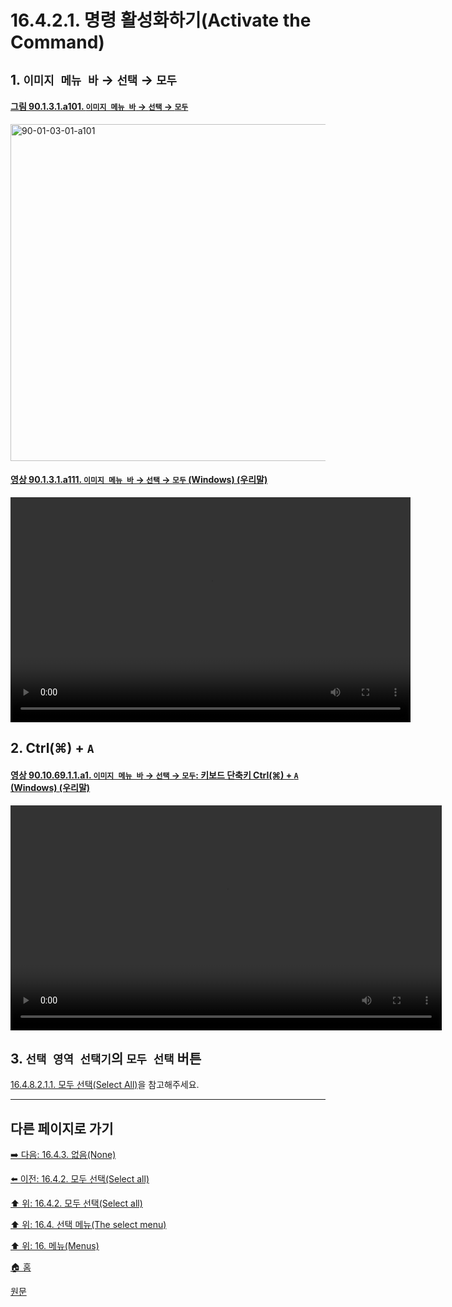 # 16.4.2.1. 명령 활성화하기(Activate the Command)

<a id="16-04-02-01-s1"></a>

## 1. `이미지 메뉴 바` → `선택` → `모두`

<a id="90-01-03-01-a101"></a>

#### [그림 90.1.3.1.a101. `이미지 메뉴 바` → `선택` → `모두`](./90-01-03-01-all.md#90-01-03-01-a101)
<img width="934" height="539" alt="90-01-03-01-a101" src="https://github.com/user-attachments/assets/613c0a45-f6d8-4610-acf4-5c27681a8aa7" />

<a id="90-01-03-01-a111"></a>

#### [영상 90.1.3.1.a111. `이미지 메뉴 바` → `선택` → `모두` (Windows) (우리말)](./90-01-03-01-all.md#90-01-03-01-a111)
<video controls="controls" width="640" height="360" src="https://github.com/user-attachments/assets/36b1e425-0f9f-4448-9bcb-1bb361482041"></video>

<a id="16-04-02-01-s2"></a>

## 2. Ctrl(⌘) + `A`

<a id="90-10-69-01-01-a1"></a>

#### [영상 90.10.69.1.1.a1. `이미지 메뉴 바` → `선택` → `모두`: 키보드 단축키 Ctrl(⌘) + `A` (Windows) (우리말)](./90-10-69-01-01-ctrl_a.md#90-10-69-01-01-a1)
<video controls="controls" width="690" height="360" src="https://github.com/user-attachments/assets/a9ea70a5-93e2-4131-af1a-156ccac5b25c"></video>

<a id="16-04-02-01-s3"></a>

## 3. `선택 영역 선택기`의 `모두 선택` 버튼
[16.4.8.2.1.1. 모두 선택(Select All)](./16-04-08-02-01-01-select_all.md)을 참고해주세요.

***

## 다른 페이지로 가기

[➡️ 다음: 16.4.3. 없음(None)](./16-04-03-00-none.md)

[⬅️ 이전: 16.4.2. 모두 선택(Select all)](./16-04-02-00-select-all.md)

[⬆️ 위: 16.4.2. 모두 선택(Select all)](./16-04-02-00-select-all.md)

[⬆️ 위: 16.4. 선택 메뉴(The select menu)](./16-04-00-the-select-menu.md)

[⬆️ 위: 16. 메뉴(Menus)](./16-00-menus.md)

[🏠 홈](./00-home.md)

[원문](https://docs.gimp.org/2.10/ko/gimp-selection-all.html#idm24452)